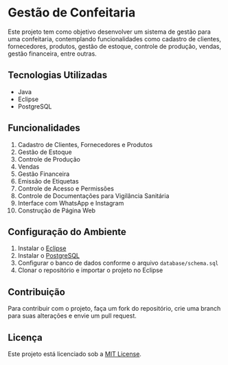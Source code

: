 # Gestão de Confeitaria

Este projeto tem como objetivo desenvolver um sistema de gestão para uma confeitaria, contemplando funcionalidades como cadastro de clientes, fornecedores, produtos, gestão de estoque, controle de produção, vendas, gestão financeira, entre outras.

## Tecnologias Utilizadas
- Java
- Eclipse
- PostgreSQL

## Funcionalidades
1. Cadastro de Clientes, Fornecedores e Produtos
2. Gestão de Estoque
3. Controle de Produção
4. Vendas
5. Gestão Financeira
6. Emissão de Etiquetas
7. Controle de Acesso e Permissões
8. Controle de Documentações para Vigilância Sanitária
9. Interface com WhatsApp e Instagram
10. Construção de Página Web

## Configuração do Ambiente
1. Instalar o [Eclipse](https://www.eclipse.org/downloads/)
2. Instalar o [PostgreSQL](https://www.postgresql.org/download/)
3. Configurar o banco de dados conforme o arquivo `database/schema.sql`
4. Clonar o repositório e importar o projeto no Eclipse

## Contribuição
Para contribuir com o projeto, faça um fork do repositório, crie uma branch para suas alterações e envie um pull request.

## Licença
Este projeto está licenciado sob a [MIT License](LICENSE).
